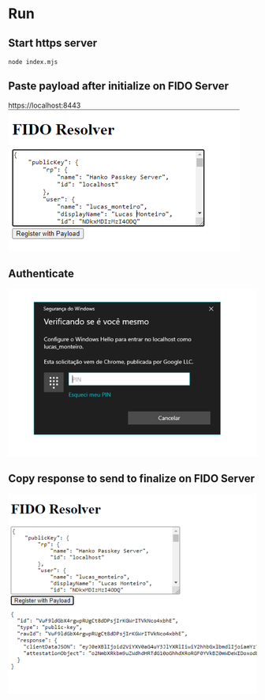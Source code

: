 # Run

## Start https server
```
node index.mjs
```

## Paste payload after initialize on FIDO Server
https://localhost:8443 <br>
![Init payload](image.png)

## Authenticate
![Authenticate](image-1.png)

## Copy response to send to finalize on FIDO Server
![Finalize payload](image-2.png)